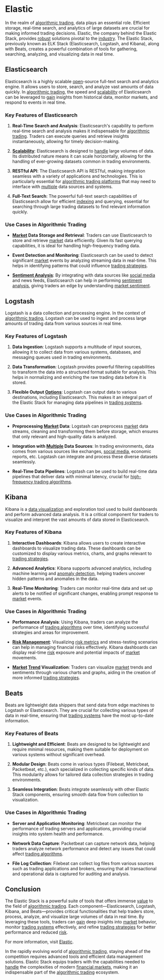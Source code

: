 # Elastic

In the realm of [algorithmic trading](../a/accountability.md), data plays an essential role. Efficient storage, real-time search, and analytics of large datasets are crucial for making informed trading decisions. Elastic, the company behind the Elastic Stack, provides [robust](../r/robust.md) solutions pivotal to the [industry](../i/industry.md). The Elastic Stack, previously known as ELK Stack (Elasticsearch, Logstash, and Kibana), along with Beats, creates a powerful combination of tools for gathering, searching, analyzing, and visualizing data in real time.

## Elasticsearch

Elasticsearch is a highly scalable [open](../o/open.md)-source full-text search and analytics engine. It allows users to store, search, and analyze vast amounts of data quickly. In [algorithmic trading](../a/accountability.md), the speed and [scalability](../s/scalability.md) of Elasticsearch can be leveraged to [gain](../g/gain.md) insights from historical data, monitor markets, and respond to events in real time.

### Key Features of Elasticsearch

1. **Real-Time Search and Analysis**: Elasticsearch's capability to perform real-time search and analysis makes it indispensable for [algorithmic trading](../a/accountability.md). Traders can execute queries and retrieve insights instantaneously, allowing for timely decision-making.

2. **[Scalability](../s/scalability.md)**: Elasticsearch is designed to [handle](../h/handle.md) large volumes of data. Its distributed nature means it can scale horizontally, allowing for the handling of ever-growing datasets common in trading environments.

3. **RESTful API**: The Elasticsearch API is RESTful, making integration seamless with a variety of applications and technologies. This is particularly essential for [algorithmic trading platforms](../a/algorithmic_trading_platforms.md) that may need to interface with [multiple](../m/multiple.md) data sources and systems.

4. **Full-Text Search**: The powerful full-text search capabilities of Elasticsearch allow for efficient [indexing](../i/indexing.md) and querying, essential for searching through large trading datasets to find relevant information quickly.

### Use Cases in Algorithmic Trading

- **[Market](../m/market.md) Data Storage and Retrieval**: Traders can use Elasticsearch to store and retrieve [market](../m/market.md) data efficiently. Given its fast querying capabilities, it is ideal for handling high-frequency trading data.

- **Event Detection and Monitoring**: Elasticsearch can be used to detect significant [market](../m/market.md) events by analyzing streaming data in real-time. This helps in identifying patterns that could influence [trading strategies](../t/trading_strategies.md).

- **[Sentiment Analysis](../s/sentiment_analysis.md)**: By integrating with data sources like [social media](../s/social_media.md) and news feeds, Elasticsearch can help in performing [sentiment analysis](../s/sentiment_analysis.md), giving traders an edge by understanding [market sentiment](../m/market_sentiment.md).

## Logstash

Logstash is a data collection and processing engine. In the context of [algorithmic trading](../a/accountability.md), Logstash can be used to ingest and process large amounts of trading data from various sources in real time.

### Key Features of Logstash

1. **Data Ingestion**: Logstash supports a multitude of input sources, allowing it to collect data from various systems, databases, and messaging queues used in trading environments.

2. **Data Transformation**: Logstash provides powerful filtering capabilities to transform the data into a structured format suitable for analysis. This helps in normalizing and enriching the raw trading data before it is stored.

3. **Flexible Output [Options](../o/options.md)**: Logstash can output data to various destinations, including Elasticsearch. This makes it an integral part of the Elastic Stack for managing data pipelines in [trading systems](../t/trading_systems.md).

### Use Cases in Algorithmic Trading

- **Preprocessing [Market](../m/market.md) Data**: Logstash can preprocess [market](../m/market.md) data streams, cleaning and transforming them before storage, which ensures that only relevant and high-quality data is analyzed.

- **Integration with [Multiple](../m/multiple.md) Data Sources**: In trading environments, data comes from various sources like exchanges, [social media](../s/social_media.md), economic reports, etc. Logstash can integrate and process these diverse datasets seamlessly.

- **Real-Time Data Pipelines**: Logstash can be used to build real-time data pipelines that deliver data with minimal latency, crucial for [high-frequency trading algorithms](../h/high-frequency_trading_algorithms.md).

## Kibana

Kibana is a [data visualization](../d/data_visualization.md) and exploration tool used to build dashboards and perform advanced data analysis. It is a critical component for traders to visualize and interpret the vast amounts of data stored in Elasticsearch.

### Key Features of Kibana

1. **Interactive Dashboards**: Kibana allows users to create interactive dashboards to visualize trading data. These dashboards can be customized to display various metrics, charts, and graphs relevant to [trading strategies](../t/trading_strategies.md).

2. **Advanced Analytics**: Kibana supports advanced analytics, including machine learning and [anomaly detection](../a/anomaly_detection.md), helping traders uncover hidden patterns and anomalies in the data.

3. **Real-Time Monitoring**: Traders can monitor real-time data and set up alerts to be notified of significant changes, enabling prompt response to [market](../m/market.md) events.

### Use Cases in Algorithmic Trading

- **Performance Analysis**: Using Kibana, traders can analyze the performance of [trading algorithms](../t/trading_algorithms.md) over time, identifying successful strategies and areas for improvement.

- **[Risk Management](../r/risk_management.md)**: Visualizing [risk metrics](../r/risk_metrics.md) and stress-testing scenarios can help in managing financial risks effectively. Kibana dashboards can display real-time [risk](../r/risk.md) exposure and potential impacts of [market](../m/market.md) movements.

- **[Market](../m/market.md) [Trend](../t/trend.md) Visualization**: Traders can visualize [market](../m/market.md) trends and sentiments through various charts and graphs, aiding in the creation of more informed [trading strategies](../t/trading_strategies.md).

## Beats

Beats are lightweight data shippers that send data from edge machines to Logstash or Elasticsearch. They are crucial for collecting various types of data in real-time, ensuring that [trading systems](../t/trading_systems.md) have the most up-to-date information.

### Key Features of Beats

1. **Lightweight and Efficient**: Beats are designed to be lightweight and require minimal resources, making them suitable for deployment on various systems without significant overhead.

2. **Modular Design**: Beats come in various types (Filebeat, Metricbeat, Packetbeat, etc.), each specialized in collecting specific kinds of data. This modularity allows for tailored data collection strategies in trading environments.

3. **Seamless Integration**: Beats integrate seamlessly with other Elastic Stack components, ensuring smooth data flow from collection to visualization.

### Use Cases in Algorithmic Trading

- **Server and Application Monitoring**: Metricbeat can monitor the performance of trading servers and applications, providing crucial insights into system health and performance.

- **Network Data Capture**: Packetbeat can capture network data, helping traders analyze network performance and detect any issues that could affect [trading algorithms](../t/trading_algorithms.md).

- **File Log Collection**: Filebeat can collect log files from various sources such as trading applications and brokers, ensuring that all transactional and operational data is captured for auditing and analysis.

## Conclusion

The Elastic Stack is a powerful suite of tools that offers immense [value](../v/value.md) to the field of [algorithmic trading](../a/accountability.md). Each component—Elasticsearch, Logstash, Kibana, and Beats—provides critical functionalities that help traders store, process, analyze, and visualize large volumes of data in real time. By leveraging these tools, traders can [gain](../g/gain.md) deep insights into [market](../m/market.md) behavior, monitor [trading systems](../t/trading_systems.md) effectively, and refine [trading strategies](../t/trading_strategies.md) for better performance and reduced [risk](../r/risk.md).

For more information, visit [Elastic](https://www.elastic.co/).

In the rapidly evolving world of [algorithmic trading](../a/accountability.md), staying ahead of the competition requires advanced tools and efficient data management solutions. Elastic Stack equips traders with the capabilities needed to [handle](../h/handle.md) the complexities of modern [financial markets](../f/financial_market.md), making it an indispensable part of the [algorithmic trading](../a/accountability.md) ecosystem.